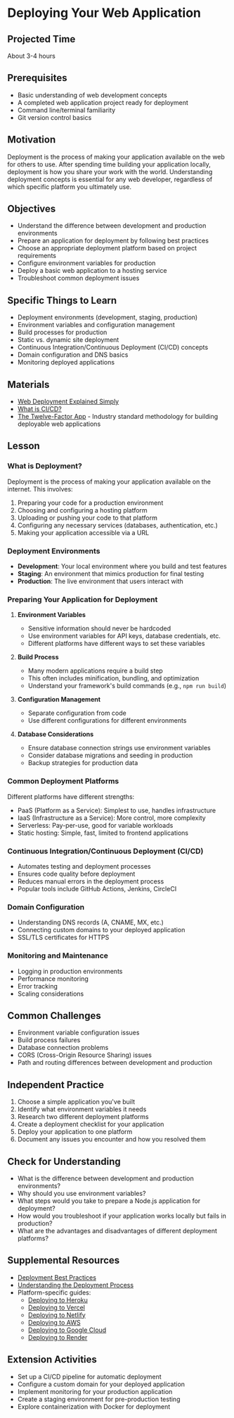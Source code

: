 # Deploying Your Web Application

## Projected Time
About 3-4 hours

## Prerequisites
- Basic understanding of web development concepts
- A completed web application project ready for deployment
- Command line/terminal familiarity
- Git version control basics

## Motivation
Deployment is the process of making your application available on the web for others to use. After spending time building your application locally, deployment is how you share your work with the world. Understanding deployment concepts is essential for any web developer, regardless of which specific platform you ultimately use.

## Objectives
- Understand the difference between development and production environments
- Prepare an application for deployment by following best practices
- Choose an appropriate deployment platform based on project requirements
- Configure environment variables for production
- Deploy a basic web application to a hosting service
- Troubleshoot common deployment issues

## Specific Things to Learn
- Deployment environments (development, staging, production)
- Environment variables and configuration management
- Build processes for production
- Static vs. dynamic site deployment
- Continuous Integration/Continuous Deployment (CI/CD) concepts
- Domain configuration and DNS basics
- Monitoring deployed applications

## Materials
- [Web Deployment Explained Simply](https://www.youtube.com/watch?v=M6i8F8-Jz8k)
- [What is CI/CD?](https://www.redhat.com/en/topics/devops/what-is-ci-cd)
- [The Twelve-Factor App](https://12factor.net/) - Industry standard methodology for building deployable web applications


## Lesson

### What is Deployment?
Deployment is the process of making your application available on the internet. This involves:
1. Preparing your code for a production environment
2. Choosing and configuring a hosting platform
3. Uploading or pushing your code to that platform
4. Configuring any necessary services (databases, authentication, etc.)
5. Making your application accessible via a URL


### Deployment Environments
- **Development**: Your local environment where you build and test features
- **Staging**: An environment that mimics production for final testing
- **Production**: The live environment that users interact with

### Preparing Your Application for Deployment

1. **Environment Variables**
   - Sensitive information should never be hardcoded
   - Use environment variables for API keys, database credentials, etc.
   - Different platforms have different ways to set these variables
2. **Build Process**
   - Many modern applications require a build step
   - This often includes minification, bundling, and optimization
   - Understand your framework's build commands (e.g., `npm run build`)

3. **Configuration Management**
   - Separate configuration from code
   - Use different configurations for different environments

4. **Database Considerations**
   - Ensure database connection strings use environment variables
   - Consider database migrations and seeding in production
   - Backup strategies for production data

### Common Deployment Platforms
Different platforms have different strengths:
- PaaS (Platform as a Service): Simplest to use, handles infrastructure
- IaaS (Infrastructure as a Service): More control, more complexity
- Serverless: Pay-per-use, good for variable workloads
- Static hosting: Simple, fast, limited to frontend applications

### Continuous Integration/Continuous Deployment (CI/CD)
- Automates testing and deployment processes
- Ensures code quality before deployment
- Reduces manual errors in the deployment process
- Popular tools include GitHub Actions, Jenkins, CircleCI

### Domain Configuration
- Understanding DNS records (A, CNAME, MX, etc.)
- Connecting custom domains to your deployed application
- SSL/TLS certificates for HTTPS

### Monitoring and Maintenance
- Logging in production environments
- Performance monitoring
- Error tracking
- Scaling considerations

## Common Challenges
- Environment variable configuration issues
- Build process failures
- Database connection problems
- CORS (Cross-Origin Resource Sharing) issues
- Path and routing differences between development and production

## Independent Practice
1. Choose a simple application you've built
2. Identify what environment variables it needs
3. Research two different deployment platforms
4. Create a deployment checklist for your application
5. Deploy your application to one platform
6. Document any issues you encounter and how you resolved them

## Check for Understanding
- What is the difference between development and production environments?
- Why should you use environment variables?
- What steps would you take to prepare a Node.js application for deployment?
- How would you troubleshoot if your application works locally but fails in production?
- What are the advantages and disadvantages of different deployment platforms?

## Supplemental Resources
- [Deployment Best Practices](https://www.freecodecamp.org/news/deployment-best-practices/)
- [Understanding the Deployment Process](https://www.atlassian.com/continuous-delivery/principles/deployment-best-practices)
- Platform-specific guides:
   - [Deploying to Heroku](/deploying-to-heroku.md)
   - [Deploying to Vercel](/deploying-to-vercel.md)
   - [Deploying to Netlify](/deploying-1-personal-site-to-netflify.md)
   - [Deploying to AWS](/deploying-to-aws.md)
   - [Deploying to Google Cloud](/deploying-to-google-cloud.md)
   - [Deploying to Render](/deploying-to-render.md)

## Extension Activities
- Set up a CI/CD pipeline for automatic deployment
- Configure a custom domain for your deployed application
- Implement monitoring for your production application
- Create a staging environment for pre-production testing
- Explore containerization with Docker for deployment
